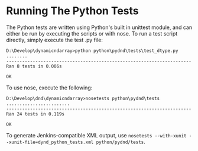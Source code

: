 Running The Python Tests
========================

The Python tests are written using Python's built in unittest module,
and can either be run by executing the scripts or with nose. To run
a test script directly, simply execute the test .py file:

    D:\Develop\dynamicndarray>python python\pydnd\tests\test_dtype.py
    ........
    ----------------------------------------------------------------------
    Ran 8 tests in 0.006s

    OK

To use nose, execute the following:

    D:\Develop\dnd\dynamicndarray>nosetests python\pydnd\tests
    ........................
    ----------------------------------------------------------------------
    Ran 24 tests in 0.119s

    OK

To generate Jenkins-compatible XML output, use
`nosetests --with-xunit --xunit-file=dynd_python_tests.xml python/pydnd/tests`.
